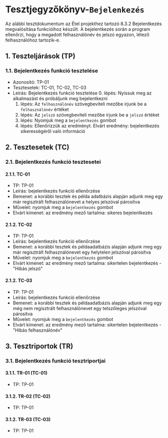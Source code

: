 # Tesztjegyzőkönyv-`Bejelenkezés`

Az alábbi tesztdokumentum az Étel projekthez tartozó 8.3.2 Bejelentkezés megvalósítása funkcióihoz készült. A bejelentkezés során a program ellenőrzi, hogy a megadott felhasználónév és jelszó egyazon, létező felhasználóhoz tartozik-e.

## 1. Teszteljárások (TP)

### 1.1. Bejelentkezés funkció tesztelése 
- Azonosító: TP-01
- Tesztesetek: TC-01, TC-02, TC-03
- Leírás: Bejelentkezés funkció tesztelése
    0. lépés: Nyissuk meg az alkalmazást és próbáljunk meg bejelentkezni
    1. lépés: Az `felhasználónév` szövegbeviteli mezőbe írjunk be a `felhasználónév` értéket
    2. lépés: Az `jelszó` szövegbeviteli mezőbe írjunk be a `jelszó` értéket
    3. lépés: Nyomjuk meg a `bejelentkezés` gombot 
    4. lépés: Ellenőrizzük az eredményt. Elvárt eredmény: bejelentkezés sikerességéről való információ

## 2. Tesztesetek (TC)

### 2.1. Bejelentkezés funkció tesztesetei

#### 2.1.1. TC-01
- TP: TP-01
- Leírás: bejelentkezés funkció ellenőrzése 
- Bemenet: a korábbi tesztek és példa adatbázis alapján adjunk meg egy már regisztrált felhasználónevet a helyes jelszóval párosítva
- Művelet: nyomjuk meg a `bejelentkezés` gombot 
- Elvárt kimenet: az eredmény mező tartalma: sikeres bejelentkezés

#### 2.1.2. TC-02
- TP: TP-01
- Leírás: bejelentkezés funkció ellenőrzése 
- Bemenet: a korábbi tesztek és példaadatbázis alapján adjunk meg egy már regisztrált felhasználónevet egy helytelen jelszóval párosítva
- Művelet: nyomjuk meg a `bejelentkezés` gombot 
- Elvárt kimenet: az eredmény mező tartalma: sikertelen bejelentkezés - "Hibás jelszó"

#### 2.1.2. TC-03
- TP: TP-01
- Leírás: bejelentkezés funkció ellenőrzése 
- Bemenet: a korábbi tesztek és példaadatbázis alapján adjunk meg egy még nem regisztrált felhasználónevet egy tetszőleges jelszóval párosítva
- Művelet: nyomjuk meg a `bejelentkezés` gombot 
- Elvárt kimenet: az eredmény mező tartalma: sikertelen bejelentkezés - "Hibás felhasználónév"


## 3. Tesztriportok (TR)

### 3.1. Bejelentkezés funkció tesztriportjai

#### 3.1.1. TR-01 (TC-01)
- TP: TP-01
    

#### 3.1.2. TR-02 (TC-02)
- TP: TP-01
    

#### 3.1.2. TR-03 (TC-03)
- TP: TP-01
